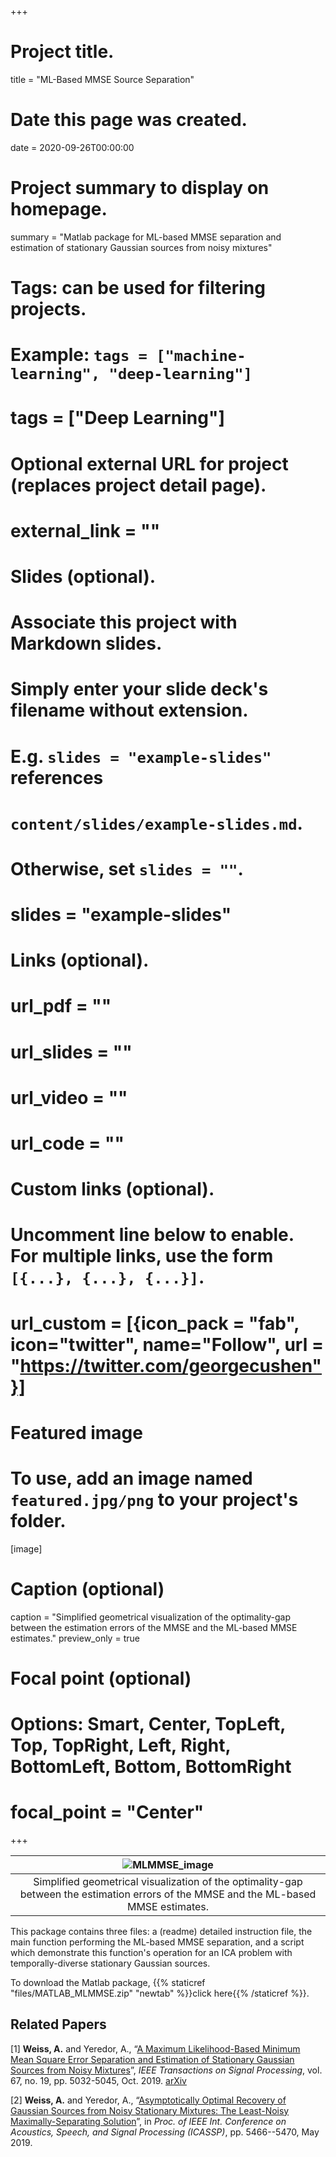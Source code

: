 +++
# Project title.
title = "ML-Based MMSE Source Separation"

# Date this page was created.
date = 2020-09-26T00:00:00

# Project summary to display on homepage.
summary = "Matlab package for ML-based MMSE separation and estimation of stationary Gaussian sources from noisy mixtures"

# Tags: can be used for filtering projects.
# Example: `tags = ["machine-learning", "deep-learning"]`
# tags = ["Deep Learning"]

# Optional external URL for project (replaces project detail page).
# external_link = ""

# Slides (optional).
#   Associate this project with Markdown slides.
#   Simply enter your slide deck's filename without extension.
#   E.g. `slides = "example-slides"` references
#   `content/slides/example-slides.md`.
#   Otherwise, set `slides = ""`.
# slides = "example-slides"

# Links (optional).
# url_pdf = ""
# url_slides = ""
# url_video = ""
# url_code = ""

# Custom links (optional).
#   Uncomment line below to enable. For multiple links, use the form `[{...}, {...}, {...}]`.
# url_custom = [{icon_pack = "fab", icon="twitter", name="Follow", url = "https://twitter.com/georgecushen"}]

# Featured image
# To use, add an image named `featured.jpg/png` to your project's folder.
[image]
  # Caption (optional)
  caption = "Simplified geometrical visualization of the optimality-gap between the estimation errors of the MMSE and the ML-based MMSE estimates."
  preview_only = true
  # Focal point (optional)
  # Options: Smart, Center, TopLeft, Top, TopRight, Left, Right, BottomLeft, Bottom, BottomRight
  # focal_point = "Center"

+++

| ![MLMMSE_image](/img/MLMMSE_image.jpg) |
|:--:|
| Simplified geometrical visualization of the optimality-gap between the estimation errors of the MMSE and the ML-based MMSE estimates. |

This package contains three files: a (readme) detailed instruction file, the main function performing the ML-based MMSE separation, and a script which demonstrate this function's operation for an ICA problem with temporally-diverse stationary Gaussian sources.

To download the Matlab package, {{% staticref "files/MATLAB_MLMMSE.zip" "newtab" %}}click here{{% /staticref %}}.


## **Related Papers** ##

[1] **Weiss, A.** and Yeredor, A., “[A Maximum Likelihood-Based Minimum Mean Square Error Separation and Estimation of Stationary Gaussian Sources from Noisy Mixtures](https://ieeexplore.ieee.org/document/8772216)”, _IEEE Transactions on Signal Processing_, vol. 67, no. 19, pp. 5032-5045, Oct. 2019. [arXiv](https://arxiv.org/pdf/1810.09165.pdf)

[2] **Weiss, A.** and Yeredor, A., “[Asymptotically Optimal Recovery of Gaussian Sources from Noisy Stationary Mixtures: The Least-Noisy Maximally-Separating Solution](https://ieeexplore.ieee.org/document/8682761)”, in _Proc. of IEEE Int. Conference on Acoustics, Speech, and Signal Processing (ICASSP)_, pp. 5466--5470, May 2019.
